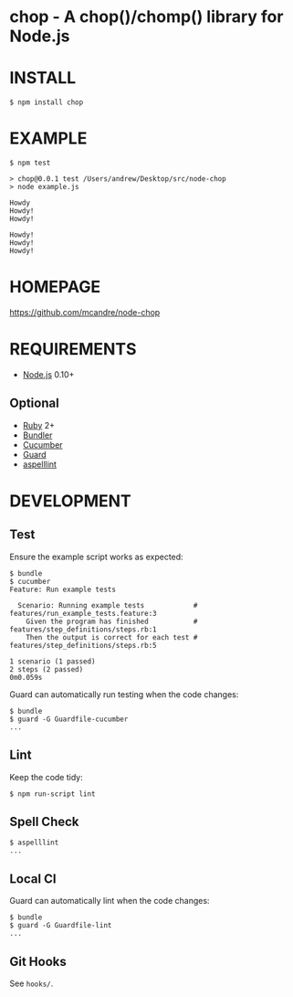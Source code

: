 # chop - A chop()/chomp() library for Node.js

# INSTALL

    $ npm install chop

# EXAMPLE

    $ npm test

    > chop@0.0.1 test /Users/andrew/Desktop/src/node-chop
    > node example.js

    Howdy
    Howdy!
    Howdy!

    Howdy!
    Howdy!
    Howdy!

# HOMEPAGE

https://github.com/mcandre/node-chop

# REQUIREMENTS

* [Node.js](http://nodejs.org/) 0.10+

## Optional

* [Ruby](https://www.ruby-lang.org/) 2+
* [Bundler](http://bundler.io/)
* [Cucumber](http://cukes.info/)
* [Guard](http://guardgem.org/)
* [aspelllint](https://github.com/mcandre/aspelllint)

# DEVELOPMENT

## Test

Ensure the example script works as expected:

    $ bundle
    $ cucumber
    Feature: Run example tests

      Scenario: Running example tests            # features/run_example_tests.feature:3
        Given the program has finished           # features/step_definitions/steps.rb:1
        Then the output is correct for each test # features/step_definitions/steps.rb:5

    1 scenario (1 passed)
    2 steps (2 passed)
    0m0.059s

Guard can automatically run testing when the code changes:

    $ bundle
    $ guard -G Guardfile-cucumber
    ...

## Lint

Keep the code tidy:

    $ npm run-script lint

## Spell Check

    $ aspelllint
    ...

## Local CI

Guard can automatically lint when the code changes:

    $ bundle
    $ guard -G Guardfile-lint
    ...

## Git Hooks

See `hooks/`.
